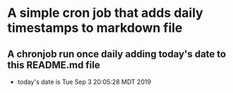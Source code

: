 A simple cron job that adds daily timestamps to markdown file
============================================================
## A chronjob run once daily adding today's date to this README.md file
* today's date is Tue Sep  3 20:05:28 MDT 2019
